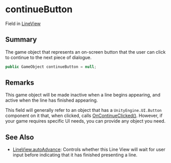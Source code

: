 # continueButton

Field in [LineView](yarn.unity.lineview.md)

## Summary

The game object that represents an on-screen button that the user can click to continue to the next piece of dialogue.

```csharp
public GameObject continueButton = null;
```

## Remarks

This game object will be made inactive when a line begins appearing, and active when the line has finished appearing.

This field will generally refer to an object that has a `UnityEngine.UI.Button` component on it that, when clicked, calls [OnContinueClicked()](yarn.unity.lineview.oncontinueclicked.md). However, if your game requires specific UI needs, you can provide any object you need.

## See Also

* [LineView.autoAdvance](yarn.unity.lineview.autoadvance.md): Controls whether this Line View will wait for user input before indicating that it has finished presenting a line.
